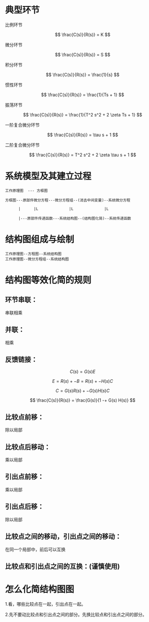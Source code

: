 # 典型环节

比例环节

$$ \frac{C(s)}{R(s)} = K $$

微分环节

$$ \frac{C(s)}{R(s)} = S $$

积分环节

$$ \frac{C(s)}{R(s)} = \frac{1}{s} $$

惯性环节

$$ \frac{C(s)}{R(s)} = \frac{1}{Ts + 1} $$

振荡环节

$$ \frac{C(s)}{R(s)} = \frac{1}{T^2 s^2 + 2 \zeta  Ts + 1} $$

一阶复合微分环节

$$ \frac{C(s)}{R(s)} = \tau s + 1 $$

二阶复合微分环节

$$ \frac{C(s)}{R(s)} = T^2 s^2 + 2 \zeta \tau s + 1 $$

# 系统模型及其建立过程

    工作原理图  --- 方框图

    方框图---原部件微分方程---微分方程组--(消去中间变量)--系统微分方程

          |      |L              |L              |L

          |---原部件传递函数---系统结构图--(结构图化简)--系统传递函数

# 结构图组成与绘制

    工作原理图--方程图--系统结构图
    工作原理图--微分方程组--系统结构图

# 结构图等效化简的规则

## 环节串联：

串联相乘


## 并联：

相乘

## 反馈链接：

$$ C(s) = G(s)  E $$

 $$ E = R(s) +- B = R(s) +- H(s)  C $$

$$ C = G(s)  R(s) +- G(s)  H(s)  C $$

$$ \frac{C(s)}{R(s)} = \frac{G(s)}{1 -+ G(s) H(s)} $$

## 比较点前移：

除以局部

## 比较点后移动：

乘以局部

## 引出点前移：

乘以局部

## 引出点后移：

除以局部

## 比较点之间的移动，引出点之间的移动：

在同一个局部中，前后可以互换

## 比较点和引出点之间的互换：(谨慎使用)

# 怎么化简结构图图

1.看，哪些比较点在一起，引出点在一起。

2.先不要动比较点和引出点之间的部分。先换比较点和引出点之间的部分。

